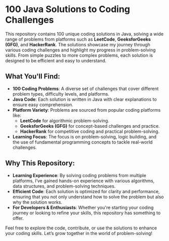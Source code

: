 # 100 Java Solutions to Coding Challenges

This repository contains 100 unique coding solutions in Java, solving a wide range of problems from platforms such as **LeetCode**, **GeeksforGeeks (GFG)**, and **HackerRank**. The solutions showcase my journey through various coding challenges and highlight my progress in problem-solving skills. From simple puzzles to more complex problems, each solution is designed to be efficient and easy to understand.

## What You'll Find:
- **100 Coding Problems**: A diverse set of challenges that cover different problem types, difficulty levels, and platforms.
- **Java Code**: Each solution is written in Java with clear explanations to ensure easy comprehension.
- **Platform Variety**: Problems are sourced from popular coding platforms like:
  - **LeetCode** for algorithmic problem-solving.
  - **GeeksforGeeks (GFG)** for concept-based challenges and practice.
  - **HackerRank** for competitive coding and practical problem-solving.
- **Learning Focus**: The focus is on problem-solving, logic building, and the use of fundamental programming concepts to tackle real-world challenges.

## Why This Repository:
- **Learning Experience**: By solving coding problems from multiple platforms, I’ve gained hands-on experience with various algorithms, data structures, and problem-solving techniques.
- **Efficient Code**: Each solution is optimized for clarity and performance, ensuring that you not only understand how to solve the problem but also why the solution works.
- **For Developers & Enthusiasts**: Whether you're starting your coding journey or looking to refine your skills, this repository has something to offer.

Feel free to explore the code, contribute, or use the solutions to enhance your coding skills. Let’s grow together in the world of problem-solving!
